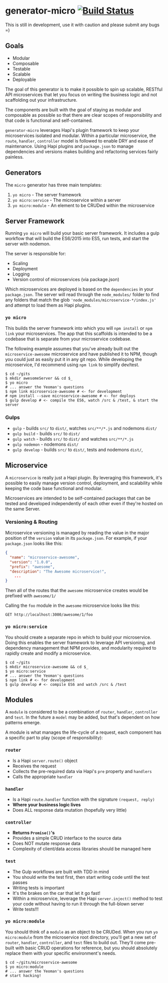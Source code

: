 # generator-micro [![Build Status](https://secure.travis-ci.org/ben-bradley/generator-micro.png?branch=master)](https://travis-ci.org/ben-bradley/generator-micro)

This is still in development, use it with caution and please submit any bugs =)

## Goals

- Modular
- Composable
- Testable
- Scalable
- Deployable

The goal of this generator is to make it possible to spin up scalable, RESTful API microservices that let you focus on writing the business logic and not scaffolding out your infrastructure.

The components are built with the goal of staying as modular and composable as possible so that there are clear scopes of responsibility and that code is functional and self-contained.

`generator-micro` leverages Hapi's plugin framework to keep your microservices isolated and modular.  Within a particular microservice, the `route`, `handler`, `controller` model is followed to enable DRY and ease of maintenance.  Using Hapi plugins and `package.json` to manage dependencies and versions makes building and refactoring services fairly painless.

## Generators

The `micro` generator has three main templates:

1. `yo micro` - The server framework
2. `yo micro:service` - The microservice within a server
3. `yo micro:module` - An element to be CRUDed within the microservice

## Server Framework
Running `yo micro` will build your basic server framework.  It includes a gulp workflow that will build the ES6/2015 into ES5, run tests, and start the server with nodemon.

The server is responsible for:

- Scaling
- Deployment
- Logging
- Version control of microservices (via package.json)

Which microservices are deployed is based on the `dependencies` in your `package.json`.  The server will read through the `node_modules/` folder to find any folders that match the glob `'node_modules/microservice-*/index.js'` and attempt to load them as Hapi plugins.

### `yo micro`

This builds the server framework into which you will `npm install` or `npm link` your microservices.  The app that this scaffolds is intended to be a codebase that is separate from your microservice codebase.

The following example assumes that you've already built out the `microservice-awesome` microservice and have published it to NPM, though you could just as easily put it in any git repo.  While developing the microservice, I'd recommend using `npm link` to simplify dev/test.

```shell
$ cd ~/gits
$ mkdir awesomeServer && cd $_
$ yo micro
# ... answer the Yeoman's questions
$ npm link microservice-awesome # <- for development
# npm install --save microservice-awesome # <- for deploys
$ gulp develop # <- compile the ES6, watch /src & /test, & start the server
```

### Gulps

- `gulp` - builds `src/` to `dist/`, watches `src/**/*.js` and nodemons `dist/`
- `gulp build` - builds `src/` to `dist/`
- `gulp watch` - builds `src/` to `dist/` and watches `src/**/*.js`
- `gulp nodemon` - nodemons `dist/`
- `gulp develop` - builds `src/` to `dist/`, tests and nodemons `dist/`,

## Microservice

A `microservice` is really just a Hapi plugin.  By leveraging this framework, it's possible to easily manage version control, deployment, and scalability while keeping the code base functional and modular.

Microservices are intended to be self-contained packages that can be tested and developed independently of each other even if they're hosted on the same Server.

### Versioning & Routing

Microservice versioning is managed by reading the value in the major position of the `version` value in its `package.json`.  For example, if your `package.json` looks like this:

```json
{
  "name": "microservice-awesome",
  "version": "1.0.0",
  "prefix": "awesome",
  "description": "The Awesome microservice!",
	...
}
```

Then all of the routes that the `awesome` microservice creates would be prefixed with `awesome/1/`

Calling the `foo` module in the `awesome` microservice looks like this:

```
GET http://localhost:3000/awesome/1/foo
```

### `yo micro:service`

You should create a separate repo in which to build your microservice.  Doing this enables the server framework to leverage API versioning, and dependency management that NPM provides, and modularity required to rapidly create and modify a microservice.

```shell
$ cd ~/gits
$ mkdir microservice-awesome && cd $_
$ yo micro:service
# ... answer the Yeoman's questions
$ npm link # <- for development
$ gulp develop # <- compile ES6 and watch /src & /test
```

## Modules

A `module` is considered to be a combination of `router`, `handler`, `controller` and `test`.  In the future a `model` may be added, but that's dependent on how patterns emerge.

A module is what manages the life-cycle of a request, each component has a specific part to play (scope of responsibility):

### `router`

- Is a Hapi `server.route()` object
- Receives the request
- Collects the pre-required data via Hapi's `pre` property and `handlers`
- Calls the appropriate `handler`

### `handler`

- Is a Hapi `route.handler` function with the signature `(request, reply)`
- __Where your business logic lives__
- Does ALL response data mutation (hopefully very little)

### `controller`

- __Returns `Promise()`'s__
- Provides a simple CRUD interface to the source data
- Does NOT mutate response data
- Complexity of client/data access libraries should be managed here

### `test`

- The Gulp workflows are built with TDD in mind
- You should write the test first, then start writing code until the test passes
- Writing tests is important
- It's the brakes on the car that let it go fast!
- Within a microservice, leverage the Hapi `server.inject()` method to test your code without having to run it through the full-blown server
- Write tests!!!

### `yo micro:module`

You should think of a `module` as an object to be CRUDed.  When you run `yo micro:module` from the microservice root directory, you'll get a new set of `router`, `handler`, `controller`, and `test` files to build out.  They'll come pre-built with basic CRUD operations for reference, but you should absolutely replace them with your specific environment's needs.

```shell
$ cd ~/gits/microservice-awesome
$ yo micro:module
# ... answer the Yeoman's questions
# start hacking!
```
